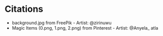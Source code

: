 # Citations
* background.jpg from FreePik - Artist: @zirinuwu
* Magic Items (0.png, 1.png, 2.png) from Pinterest - Artist: @Anyela_ atla
